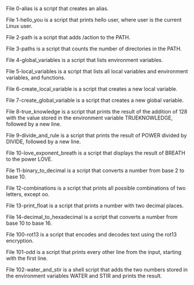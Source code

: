 

File 0-alias is a script that creates an alias.



File 1-hello_you is a script that prints hello user, where user is the current Linux user.



File 2-path is a script that adds /action to the PATH.



File 3-paths is a script that counts the number of directories in the PATH.



File 4-global_variables is a script that lists environment variables.



File 5-local_variables is a script that lists all local variables and environment variables, and functions.



File 6-create_local_variable is a script that creates a new local variable.



File 7-create_global_variable is a script that creates a new global variable.



File 8-true_knowledge is a script that prints the result of the addition of 128 with the value stored in the environment variable TRUEKNOWLEDGE, followed by a new line.



File 9-divide_and_rule is a script that prints the result of POWER divided by DIVIDE, followed by a new line.



File 10-love_exponent_breath is a script that displays the result of BREATH to the power LOVE.



File 11-binary_to_decimal is a script that converts a number from base 2 to base 10.



File 12-combinations is a script that prints all possible combinations of two letters, except oo.



File 13-print_float is a script that prints a number with two decimal places.



File 14-decimal_to_hexadecimal is a script that converts a number from base 10 to base 16.



File 100-rot13 is a script that encodes and decodes text using the rot13 encryption.



File 101-odd is a script that prints every other line from the input, starting with the first line.



File 102-water_and_stir is a shell script that adds the two numbers stored in the environment variables WATER and STIR and prints the result.